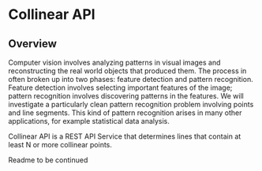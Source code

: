 # Collinear API

## Overview

Computer vision involves analyzing patterns in visual images and reconstructing the real world objects that produced them. The process in often broken up into two phases: feature detection and pattern recognition. Feature detection involves selecting important features of the image; pattern recognition involves discovering patterns in the features. We will investigate a particularly clean pattern recognition problem involving points and line segments. This kind of pattern recognition arises in many other applications, for example statistical data analysis.

Collinear API is a REST API Service that determines lines that contain at least N or more collinear points.

Readme to be continued
